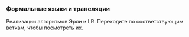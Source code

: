 ### Формальные языки и трансляции
Реализации алгоритмов Эрли и LR.
Переходите по соответствующим веткам, чтобы посмотреть их.
